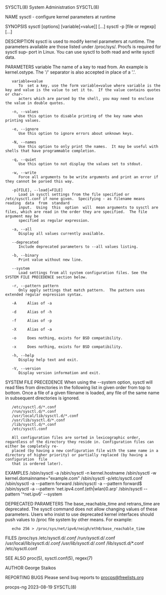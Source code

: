 SYSCTL(8)							     System Administration							     SYSCTL(8)

NAME
       sysctl - configure kernel parameters at runtime

SYNOPSIS
       sysctl [options] [variable[=value]] [...]
       sysctl -p [file or regexp] [...]

DESCRIPTION
       sysctl is used to modify kernel parameters at runtime.  The parameters available are those listed under /proc/sys/.  Procfs is required for sysctl sup‐
       port in Linux.  You can use sysctl to both read and write sysctl data.

PARAMETERS
       variable
	      The name of a key to read from.  An example is kernel.ostype.  The '/' separator is also accepted in place of a '.'.

       variable=value
	      To  set a key, use the form variable=value where variable is the key and value is the value to set it to.	 If the value contains quotes or char‐
	      acters which are parsed by the shell, you may need to enclose the value in double quotes.

       -n, --values
	      Use this option to disable printing of the key name when printing values.

       -e, --ignore
	      Use this option to ignore errors about unknown keys.

       -N, --names
	      Use this option to only print the names.	It may be useful with shells that have programmable completion.

       -q, --quiet
	      Use this option to not display the values set to stdout.

       -w, --write
	      Force all arguments to be write arguments and print an error if they cannot be parsed this way.

       -p[FILE], --load[=FILE]
	      Load in sysctl settings from the file specified or /etc/sysctl.conf if none given.  Specifying - as filename means reading  data	from  standard
	      input.  Using  this  option  will	 mean arguments to sysctl are files, which are read in the order they are specified.  The file argument may be
	      specified as regular expression.

       -a, --all
	      Display all values currently available.

       --deprecated
	      Include deprecated parameters to --all values listing.

       -b, --binary
	      Print value without new line.

       --system
	      Load settings from all system configuration files. See the SYSTEM FILE PRECEDENCE section below.

       -r, --pattern pattern
	      Only apply settings that match pattern.  The pattern uses extended regular expression syntax.

       -A     Alias of -a

       -d     Alias of -h

       -f     Alias of -p

       -X     Alias of -a

       -o     Does nothing, exists for BSD compatibility.

       -x     Does nothing, exists for BSD compatibility.

       -h, --help
	      Display help text and exit.

       -V, --version
	      Display version information and exit.

SYSTEM FILE PRECEDENCE
       When using the --system option, sysctl will read files from directories in the following list in given order from top to bottom. Once a file of a given
       filename is loaded, any file of the same name in subsequent directories is ignored.

       /etc/sysctl.d/*.conf
       /run/sysctl.d/*.conf
       /usr/local/lib/sysctl.d/*.conf
       /usr/lib/sysctl.d/*.conf
       /lib/sysctl.d/*.conf
       /etc/sysctl.conf

       All configuration files are sorted in lexicographic order, regardless of the directory they reside in. Configuration files can either be completely re‐
       placed (by having a new configuration file with the same name in a directory of higher priority) or partially replaced (by having a configuration  file
       that is ordered later).

EXAMPLES
       /sbin/sysctl -a
       /sbin/sysctl -n kernel.hostname
       /sbin/sysctl -w kernel.domainname="example.com"
       /sbin/sysctl -p/etc/sysctl.conf
       /sbin/sysctl -a --pattern forward
       /sbin/sysctl -a --pattern forward$
       /sbin/sysctl -a --pattern 'net.ipv4.conf.(eth|wlan)0.arp'
       /sbin/sysctl --pattern '^net.ipv6' --system

DEPRECATED PARAMETERS
       The  base_reachable_time	 and retrans_time are deprecated.  The sysctl command does not allow changing values of these parameters.  Users who insist to
       use deprecated kernel interfaces should push values to /proc file system by other means.	 For example:

       echo 256 > /proc/sys/net/ipv6/neigh/eth0/base_reachable_time

FILES
       /proc/sys
       /etc/sysctl.d/*.conf
       /run/sysctl.d/*.conf
       /usr/local/lib/sysctl.d/*.conf
       /usr/lib/sysctl.d/*.conf
       /lib/sysctl.d/*.conf
       /etc/sysctl.conf

SEE ALSO
       proc(5), sysctl.conf(5), regex(7)

AUTHOR
       George Staikos

REPORTING BUGS
       Please send bug reports to procps@freelists.org

procps-ng								  2023-08-19								     SYSCTL(8)
